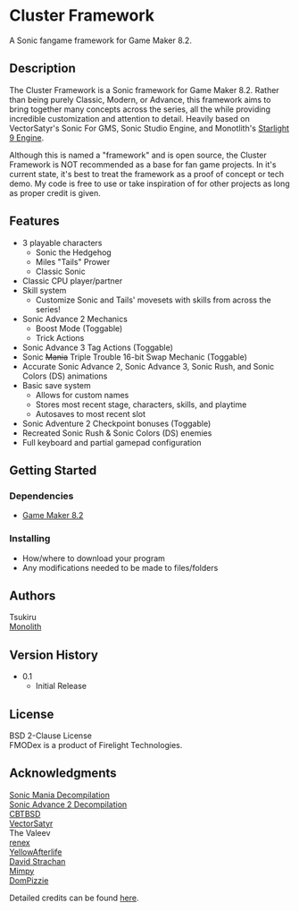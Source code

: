 # Cluster Framework
A Sonic fangame framework for Game Maker 8.2.

## Description
The Cluster Framework is a Sonic framework for Game Maker 8.2. Rather than being purely Classic, Modern, or Advance, this framework aims to bring together many concepts across the series, all the while providing incredible customization and attention to detail. Heavily based on VectorSatyr's Sonic For GMS, Sonic Studio Engine, and Monotlith's [Starlight 9 Engine](https://github.com/monolith4007/Starlight-9-Engine).

Although this is named a "framework" and is open source, the Cluster Framework is NOT recommended as a base for fan game projects. In it's current state, it's best to treat the framework as a proof of concept or tech demo. My code is free to use or take inspiration of for other projects as long as proper credit is given.

## Features
* 3 playable characters
  * Sonic the Hedgehog
  * Miles "Tails" Prower
  * Classic Sonic
* Classic CPU player/partner
* Skill system
  * Customize Sonic and Tails' movesets with skills from across the series!
* Sonic Advance 2 Mechanics
  * Boost Mode (Toggable)
  * Trick Actions
* Sonic Advance 3 Tag Actions (Toggable)
* Sonic ~~Mania~~ Triple Trouble 16-bit Swap Mechanic (Toggable)
* Accurate Sonic Advance 2, Sonic Advance 3, Sonic Rush, and Sonic Colors (DS) animations
* Basic save system
  * Allows for custom names
  * Stores most recent stage, characters, skills, and playtime
  * Autosaves to most recent slot
 * Sonic Adventure 2 Checkpoint bonuses (Toggable)
 * Recreated Sonic Rush & Sonic Colors (DS) enemies
* Full keyboard and partial gamepad configuration

## Getting Started
### Dependencies
* [Game Maker 8.2](https://gm82.cherry-treehouse.com/#Downloads)

### Installing
* How/where to download your program
* Any modifications needed to be made to files/folders

## Authors
Tsukiru\
[Monolith](https://github.com/monolith4007)

## Version History
* 0.1
    * Initial Release

## License
BSD 2-Clause License\
FMODex is a product of Firelight Technologies.

## Acknowledgments
[Sonic Mania Decompilation](https://github.com/RSDKModding/Sonic-Mania-Decompilation)\
[Sonic Advance 2 Decompilation](https://github.com/SAT-R/sa2)\
[CBTBSD](https://github.com/tariq-nasheed)\
[VectorSatyr](https://github.com/VectorSatyr)\
The Valeev\
[renex](https://github.com/omicronrex)\
[YellowAfterlife](https://github.com/yellowafterlife)\
[David Strachan](https://www.davetech.co.uk/gamemakereasingandtweeningfunctions)\
[Mimpy](https://gm48.net/resource/33/sine-waves-make-your-game-prettier)\
[DomPizzie](https://gist.github.com/DomPizzie/7a5ff55ffa9081f2de27c315f5018afc)

Detailed credits can be found [here](https://github.com/TsukiruP/Cluster-Framework/wiki).
